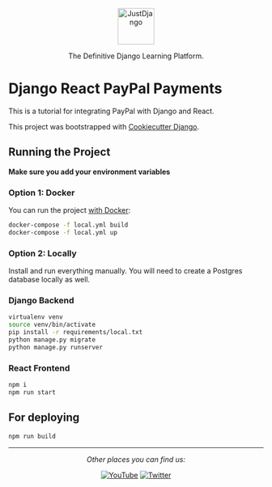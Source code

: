 <p align="center">
  <p align="center">
    <a href="https://justdjango.com/?utm_source=github&utm_medium=logo" target="_blank">
      <img src="https://assets.justdjango.com/static/branding/logo.svg" alt="JustDjango" height="72">
    </a>
  </p>
  <p align="center">
    The Definitive Django Learning Platform.
  </p>
</p>

# Django React PayPal Payments

This is a tutorial for integrating PayPal with Django and React.

This project was bootstrapped with [Cookiecutter Django](https://github.com/pydanny/cookiecutter-django).

## Running the Project

**Make sure you add your environment variables**

### Option 1: Docker

You can run the project [with Docker](https://cookiecutter-django.readthedocs.io/en/latest/developing-locally-docker.html):

```bash
docker-compose -f local.yml build
docker-compose -f local.yml up
```

### Option 2: Locally

Install and run everything manually. You will need to create a Postgres database locally as well.

### Django Backend

```bash
virtualenv venv
source venv/bin/activate
pip install -r requirements/local.txt
python manage.py migrate
python manage.py runserver
```

### React Frontend

```bash
npm i
npm run start
```

## For deploying

```bash
npm run build
```

---

<div align="center">

<i>Other places you can find us:</i><br>

<a href="https://www.youtube.com/channel/UCRM1gWNTDx0SHIqUJygD-kQ" target="_blank"><img src="https://img.shields.io/badge/YouTube-%23E4405F.svg?&style=flat-square&logo=youtube&logoColor=white" alt="YouTube"></a>
<a href="https://www.twitter.com/justdjangocode" target="_blank"><img src="https://img.shields.io/badge/Twitter-%231877F2.svg?&style=flat-square&logo=twitter&logoColor=white" alt="Twitter"></a>

</div>
